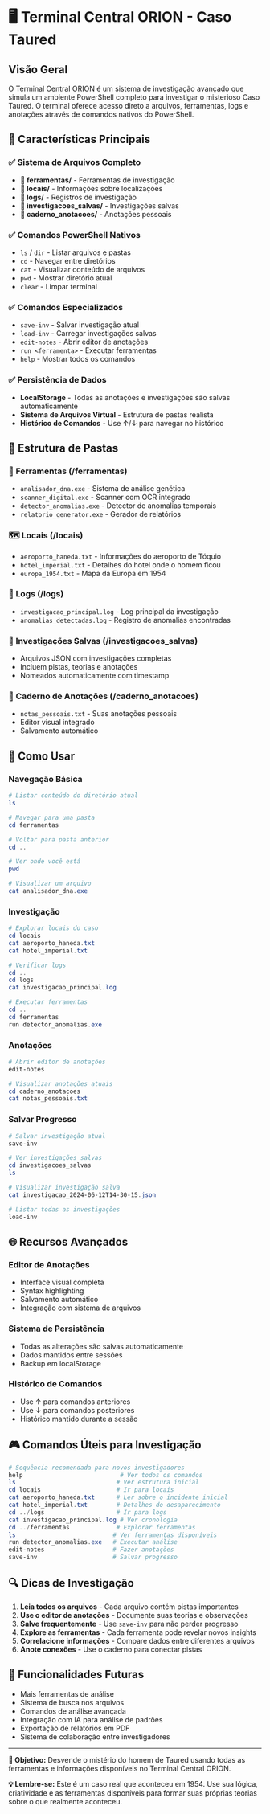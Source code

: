 # 🖥️ Terminal Central ORION - Caso Taured

## Visão Geral

O Terminal Central ORION é um sistema de investigação avançado que simula um ambiente PowerShell completo para investigar o misterioso Caso Taured. O terminal oferece acesso direto a arquivos, ferramentas, logs e anotações através de comandos nativos do PowerShell.

## 🌟 Características Principais

### ✅ Sistema de Arquivos Completo
- **📁 ferramentas/** - Ferramentas de investigação
- **📁 locais/** - Informações sobre localizações
- **📁 logs/** - Registros de investigação
- **📁 investigacoes_salvas/** - Investigações salvas
- **📁 caderno_anotacoes/** - Anotações pessoais

### ✅ Comandos PowerShell Nativos
- `ls` / `dir` - Listar arquivos e pastas
- `cd` - Navegar entre diretórios
- `cat` - Visualizar conteúdo de arquivos
- `pwd` - Mostrar diretório atual
- `clear` - Limpar terminal

### ✅ Comandos Especializados
- `save-inv` - Salvar investigação atual
- `load-inv` - Carregar investigações salvas
- `edit-notes` - Abrir editor de anotações
- `run <ferramenta>` - Executar ferramentas
- `help` - Mostrar todos os comandos

### ✅ Persistência de Dados
- **LocalStorage** - Todas as anotações e investigações são salvas automaticamente
- **Sistema de Arquivos Virtual** - Estrutura de pastas realista
- **Histórico de Comandos** - Use ↑/↓ para navegar no histórico

## 📂 Estrutura de Pastas

### 🔧 Ferramentas (/ferramentas)
- `analisador_dna.exe` - Sistema de análise genética
- `scanner_digital.exe` - Scanner com OCR integrado
- `detector_anomalias.exe` - Detector de anomalias temporais
- `relatorio_generator.exe` - Gerador de relatórios

### 🗺️ Locais (/locais)
- `aeroporto_haneda.txt` - Informações do aeroporto de Tóquio
- `hotel_imperial.txt` - Detalhes do hotel onde o homem ficou
- `europa_1954.txt` - Mapa da Europa em 1954

### 📝 Logs (/logs)
- `investigacao_principal.log` - Log principal da investigação
- `anomalias_detectadas.log` - Registro de anomalias encontradas

### 💾 Investigações Salvas (/investigacoes_salvas)
- Arquivos JSON com investigações completas
- Incluem pistas, teorias e anotações
- Nomeados automaticamente com timestamp

### 📖 Caderno de Anotações (/caderno_anotacoes)
- `notas_pessoais.txt` - Suas anotações pessoais
- Editor visual integrado
- Salvamento automático

## 🎯 Como Usar

### Navegação Básica
```powershell
# Listar conteúdo do diretório atual
ls

# Navegar para uma pasta
cd ferramentas

# Voltar para pasta anterior
cd ..

# Ver onde você está
pwd

# Visualizar um arquivo
cat analisador_dna.exe
```

### Investigação
```powershell
# Explorar locais do caso
cd locais
cat aeroporto_haneda.txt
cat hotel_imperial.txt

# Verificar logs
cd ..
cd logs
cat investigacao_principal.log

# Executar ferramentas
cd ..
cd ferramentas
run detector_anomalias.exe
```

### Anotações
```powershell
# Abrir editor de anotações
edit-notes

# Visualizar anotações atuais
cd caderno_anotacoes
cat notas_pessoais.txt
```

### Salvar Progresso
```powershell
# Salvar investigação atual
save-inv

# Ver investigações salvas
cd investigacoes_salvas
ls

# Visualizar investigação salva
cat investigacao_2024-06-12T14-30-15.json

# Listar todas as investigações
load-inv
```

## 🌐 Recursos Avançados

### Editor de Anotações
- Interface visual completa
- Syntax highlighting
- Salvamento automático
- Integração com sistema de arquivos

### Sistema de Persistência
- Todas as alterações são salvas automaticamente
- Dados mantidos entre sessões
- Backup em localStorage

### Histórico de Comandos
- Use ↑ para comandos anteriores
- Use ↓ para comandos posteriores
- Histórico mantido durante a sessão

## 🎮 Comandos Úteis para Investigação

```powershell
# Sequência recomendada para novos investigadores
help                           # Ver todos os comandos
ls                            # Ver estrutura inicial
cd locais                     # Ir para locais
cat aeroporto_haneda.txt      # Ler sobre o incidente inicial
cat hotel_imperial.txt        # Detalhes do desaparecimento
cd ../logs                    # Ir para logs
cat investigacao_principal.log # Ver cronologia
cd ../ferramentas             # Explorar ferramentas
ls                           # Ver ferramentas disponíveis
run detector_anomalias.exe   # Executar análise
edit-notes                   # Fazer anotações
save-inv                     # Salvar progresso
```

## 🔍 Dicas de Investigação

1. **Leia todos os arquivos** - Cada arquivo contém pistas importantes
2. **Use o editor de anotações** - Documente suas teorias e observações
3. **Salve frequentemente** - Use `save-inv` para não perder progresso
4. **Explore as ferramentas** - Cada ferramenta pode revelar novos insights
5. **Correlacione informações** - Compare dados entre diferentes arquivos
6. **Anote conexões** - Use o caderno para conectar pistas

## 🚀 Funcionalidades Futuras

- Mais ferramentas de análise
- Sistema de busca nos arquivos
- Comandos de análise avançada
- Integração com IA para análise de padrões
- Exportação de relatórios em PDF
- Sistema de colaboração entre investigadores

---

**🎯 Objetivo:** Desvende o mistério do homem de Taured usando todas as ferramentas e informações disponíveis no Terminal Central ORION.

**💡 Lembre-se:** Este é um caso real que aconteceu em 1954. Use sua lógica, criatividade e as ferramentas disponíveis para formar suas próprias teorias sobre o que realmente aconteceu.

